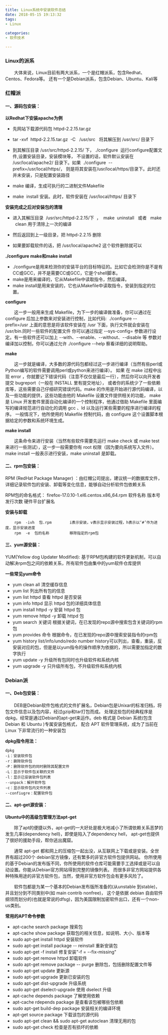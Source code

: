```yaml
---
title: Linux系统中安装软件总结
date: 2018-05-15 19:13:32
tags: 
- Linux
 
categories:
- 软件技术

---
```


### Linux的派系

&emsp;&emsp;大体来说，Linux目前有两大派系，一个是红帽派系，包含Redhat、Centos、Fedora等。
还有一个是Debian派系，包含Debian、Ubuntu、Kali等


### 红帽派

#### 一、源码包安装：

**以Redhat下安装apache为例**
* 先网站下载源代码包 httpd-2.2.15.tar.gz

* tar -xvf  httpd-2.2.15.tar.gz  -C   /usr/src   将其解压到 /usr/src/ 目录下

* 到其解压目录 /usr/src/httpd-2.2.15/ 下， ./configure  运行configure配置文件,设置安装目录，安装模块等，
不设置的话，软件默认安装在 /usr/local/apache2/ 目录下。如果  ./configure  --prefix=/usr/local/https/，
则是将其安装在/usr/local/https/目录下。此时还并未安装，只是配置安装路径

* make 编译，生成可执行的二进制文件Makefile

* make  install 安装。此时，软件安装在 /usr/local/https/ 目录下


**安装完成之后对安装包的清理**

* 进入其解压目录  /usr/src/httpd-2.2.15/下  ，  make  uninstall   或者   make   clean 用于清除上一次的编译

* 然后返回到上一级目录，把 httpd-2.2.15 删除

* 如果要卸载软件的话，把 /usr/local/apache2 这个软件删除就可以


**./configure make和make install**

* ./configure是用来检测你的安装平台的目标特征的。比如它会检测你是不是有CC或GCC，并不是需要CC或GCC，它是个shell脚本。
* make是用来编译的，它从Makefile中读取指令，然后编译。
* make install是用来安装的，它也从Makefile中读取指令，安装到指定的位置。

**configure**

&emsp;&emsp;这一步一般用来生成 Makefile，为下一步的编译做准备，你可以通过在 configure 后加上参数来对安装进行控制，比如代码:  
./configure --prefix=/usr 上面的意思是将该软件安装在 /usr 下面，执行文件就会安装在 /usr/bin.同时一些软件的配置文件
你可以通过指定 --sys-config= 参数进行设定。有一些软件还可以加上 --with、--enable、--without、--disable 等
参数对编译加以控制，你可以通过允许 ./configure --help 察看详细的说明帮助。

**make**

&emsp;&emsp;这一步就是编译，大多数的源代码包都经过这一步进行编译（当然有些perl或Python编写的软件需要调用perl或python来进行编译）。
如果 在 make 过程中出现 error ，你就要记下错误代码（注意不仅仅是最后一行），然后你可以向开发者提交 bugreport（一般在 INSTALL 里有提交地址），
或者你的系统少了一些依赖库等，这些需要自己仔细研究错误代码。make 的作用是开始进行源代码编译，以及一些功能的提供，这些功能由他的 Makefile 设置文件提供相关的功能，
make 是 Linux 开发套件里面自动化编译的一个控制程序，他通过借助 Makefile 里面编写的编译规范进行自动化的调用 gcc 、ld 以及运行某些需要的程序进行编译的程序。
一般情况下，他所使用的 Makefile 控制代码，由 configure 这个设置脚本根据给定的参数和系统环境生成。

**make install**

&emsp;&emsp;这条命令来进行安装（当然有些软件需要先运行 make check 或 make test来进行一些测试），这一步一般需要你有 root 权限（因为要向系统写入文件）。 
make install 一般表示进行安装，make uninstall 是卸载。


#### 二、rpm包安装：

RPM (RedHat Package Manager) ：由红帽公司提出，建议统一的数据库文件，详细记录软件包的安装、卸载等变化信息，能够自动分析软件包依赖关系

RPM包的命名格式： firefox-17.0.10-1.el6.centos.x86_64.rpm
                软件名称    版本号发行次数     硬件平台扩展名
                
**安装与卸载**

        rpm  -ivh  包.rpm        i表示安装，v表示显示安装过程，h表示以‘#’作为进度，显示安装进度
        rpm  -e  包的名称         移除指定的rpm包
        
        
#### 三、yum源安装：

YUM(Yellow dog  Updater Modified): 基于RPM包构建的软件更新机制，可以自动解决rpm包之间的依赖关系，所有软件包由集中的yum软件仓库提供

**一些常见yum命令**

* yum  clean all                                清空缓存信息
* yum  list                                     列出所有包的信息
* yum  list  httpd                              查看 httpd 是否安装
* yum  info httpd                               显示 httpd 包的详细具体信息
* yum install httpd   -y                        安装 httpd 包
* yum remove httpd  -y                          卸载 httpd 包
* yum search 关键词                              根据关键词，在已发现的repo源中搜索包含关键词的rpm包
* yum provides 命令                              根据命令，在已发现的repo源中搜索安装指令的rpm包
* yum history  list/info/undo/redo number       history可以列出，查看，重装，反安装对应的包，但是是以yum指令的操作顺序为依据的，所以需要加指定的数字执行
* yum update -y                                 升级所有包同时也升级软件和系统内核
* yum upgrade  -y                               只升级所有包，不升级软件和系统内核


### Debian派

#### 一、Deb包安装：

&emsp;&emsp;DEB是Debian软件包格式的文件扩展名，Debian包是Unixar的标准归档，将包文件信息以及包内容，经过gzip和tar打包而成。
处理这些包的经典程序是dpkg，经常是通过Debian的apt-get来运作。deb 格式是 Debian 系统(包含 Debian 和 Ubuntu )专属安装包格式，
配合 APT 软件管理系统，成为了当前在 Linux 下非常流行的一种安装包
 
**dpkg指令用法：**

    dpkg
    -i：安装软件包
    -r：删除软件包
    -P：删除软件包的同时删除其配置文件
    -L：显示于软件包关联的文件
    -l：显示已安装软件包列表
    --unpack：解开软件包
    -c：显示软件包内文件列表
    --confiugre：配置软件包
    
    
#### 二、apt-get源安装：

**Ubuntu中的高级包管理方法apt-get**

&emsp;&emsp;除了apt的便捷以外，apt-get的一大好处是极大地减小了所谓依赖关系恶梦的发生几率(dependency hell)，即使是陷入了dependency hell，
apt-get也提供了很好的援助手段，帮你逃出魔窟。 

&emsp;&emsp;通常 apt-get 都和网上的压缩包一起出没，从互联网上下载或是安装。全世界有超过200个 debian官方镜像，还有繁多的非官方软件包提供网站。
你所使用的基于Debian的发布版不同，你所使用的软件仓库可能需要手工选择或是可以自动设置。你能从Debian官方网站得到完整的镜像列表。
而很多非官方网站提供各种特殊用途的非官方软件包，当然，使用非官方软件包会有更多风险了。 

&emsp;&emsp;软件包都是为某一个基本的Debian发布版所准备的(从unstable 到stable)，并且划分到不同类别中(如 main contrib nonfree)，
这个是依据 debian 自由软件纲领而划分的(也就是常说的dfsg)，因为美国限制加密软件出口，还有一个non-us类别。 

**常用的APT命令参数**
* apt-cache search package    搜索包 
* apt-cache show package      获取包的相关信息，如说明、大小、版本等 
* sudo apt-get install httpd      安装软件
* sudo apt-get install package -- reinstall  重新安装包 
* sudo apt-get -f install      修复安装"-f = --fix-missing" 
* sudo apt-get remove httpd    卸载软件
* sudo apt-get remove package -- purge  删除包，包括删除配置文件等 
* sudo apt-get update   更新源 
* sudo apt-get upgrade  更新已安装的包 
* sudo apt-get dist-upgrade  升级系统 
* sudo apt-get dselect-upgrade  使用 dselect 升级 
* apt-cache depends package  了解使用依赖 
* apt-cache rdepends package  是查看该包被哪些包依赖 
* sudo apt-get build-dep package  安装相关的编译环境 
* apt-get source package  下载该包的源代码 
* sudo apt-get clean && sudo apt-get autoclean  清理无用的包 
* sudo apt-get check  检查是否有损坏的依赖